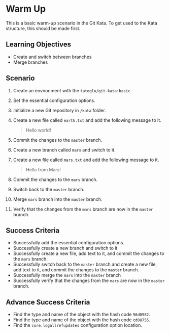 # Warm Up

This is a basic warm-up scenario in the Git Kata. To get used to the Kata structure, this should be made first.

## Learning Objectives

- Create and switch between branches
- Merge branches

## Scenario

1. Create an environment with the `tatoglu/git-kata:basic`.
2. Set the essential configuration options.
3. Initialize a new Git repository in `/kata` folder.
4. Create a new file called `earth.txt` and add the following message to it.

    > Hello world!

5. Commit the changes to the `master` branch.
6. Create a new branch called `mars` and switch to it.
7. Create a new file called `mars.txt` and add the following message to it.

    > Hello from Mars!

8. Commit the changes to the `mars` branch.
9. Switch back to the `master` branch.
10. Merge `mars` branch into the `master` branch.
11. Verify that the changes from the `mars` branch are now in the `master` branch.

## Success Criteria

- Successfully add the essential configuration options.
- Successfully create a new branch and switch to it
- Successfully create a new file, add text to it, and commit the changes to the `mars` branch.
- Successfully switch back to the `master` branch and create a new file, add text to it, and commit the changes to the `master` branch.
- Successfully merge the `mars` into the `master` branch
- Successfully verify that the changes from the `mars` are now in the `master` branch.

## Advance Success Criteria

- Find the type and name of the object with the hash code `56d0982`.
- Find the type and name of the object with the hash code `cd08755`.
- Find the `core.logallrefupdates` configuration option location.
